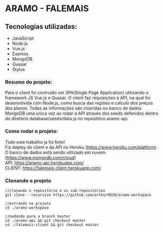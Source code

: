 # ARAMO - FALEMAIS

## Tecnologias utilizadas:
* JavaScript
* Node.js
* Vue.js
* Express
* MongoDB
* Quasar
* Stylus

### Resumo do projeto:
  Para o client foi contruido um SPA(Single Page Application) utilizando o framework JS Vue.js e Quasar. O client faz requisições à API, na qual foi desenvolvida com Node.js, como busca das regiões e calculo dos preços dos planos. Todas as informações são inseridas no banco de dados MongoDB uma unica vez ao rodar a API através dos seeds defenidos dentro do diretório database/seeds/data.js no repositório aramo-api.
 
### Como rodar o projeto:
  Todo este trabalho ja foi feito!  
  Fiz deploy do client e da API no Heroku (https://www.heroku.com/platform).  
  O banco de dados está sendo utilizado em nuvem (https://www.mongodb.com/cloud)  
  API: https://aramo-api.herokuapp.com/  
  CLIENT: https://falemais-client.herokuapp.com/
  
### Clonando o projeto 
```
//clonando o repositório e os sub-repositórios
git clone --recursive https://github.com/arthur9010/aramo-workspace

//entrando no projeto
cd ./aramo-workspace

//mudando para a branch master
cd ./aramo-api && git checkout master  
cd ./falemais-client && git checkout master
```
